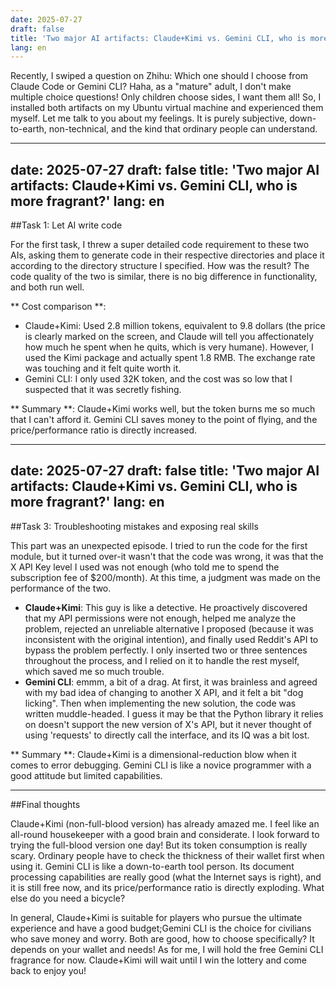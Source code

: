 ```yaml
---
date: 2025-07-27
draft: false
title: 'Two major AI artifacts: Claude+Kimi vs. Gemini CLI, who is more fragrant?'
lang: en
---
```



Recently, I swiped a question on Zhihu: Which one should I choose from Claude Code or Gemini CLI? Haha, as a "mature" adult, I don't make multiple choice questions! Only children choose sides, I want them all! So, I installed both artifacts on my Ubuntu virtual machine and experienced them myself. Let me talk to you about my feelings. It is purely subjective, down-to-earth, non-technical, and the kind that ordinary people can understand.

---
date: 2025-07-27
draft: false
title: 'Two major AI artifacts: Claude+Kimi vs. Gemini CLI, who is more fragrant?'
lang: en
---

##Task 1: Let AI write code

For the first task, I threw a super detailed code requirement to these two AIs, asking them to generate code in their respective directories and place it according to the directory structure I specified. How was the result? The code quality of the two is similar, there is no big difference in functionality, and both run well.

** Cost comparison **:

- Claude+Kimi: Used 2.8 million tokens, equivalent to 9.8 dollars (the price is clearly marked on the screen, and Claude will tell you affectionately how much he spent when he quits, which is very humane). However, I used the Kimi package and actually spent 1.8 RMB. The exchange rate was touching and it felt quite worth it.
- Gemini CLI: I only used 32K token, and the cost was so low that I suspected that it was secretly fishing.

** Summary **: Claude+Kimi works well, but the token burns me so much that I can't afford it. Gemini CLI saves money to the point of flying, and the price/performance ratio is directly increased.

---
date: 2025-07-27
draft: false
title: 'Two major AI artifacts: Claude+Kimi vs. Gemini CLI, who is more fragrant?'
lang: en
---

##Task 3: Troubleshooting mistakes and exposing real skills

This part was an unexpected episode. I tried to run the code for the first module, but it turned over-it wasn't that the code was wrong, it was that the X API Key level I used was not enough (who told me to spend the subscription fee of $200/month). At this time, a judgment was made on the performance of the two.

- **Claude+Kimi**: This guy is like a detective. He proactively discovered that my API permissions were not enough, helped me analyze the problem, rejected an unreliable alternative I proposed (because it was inconsistent with the original intention), and finally used Reddit's API to bypass the problem perfectly. I only inserted two or three sentences throughout the process, and I relied on it to handle the rest myself, which saved me so much trouble.
- **Gemini CLI**: emmm, a bit of a drag. At first, it was brainless and agreed with my bad idea of changing to another X API, and it felt a bit "dog licking". Then when implementing the new solution, the code was written muddle-headed. I guess it may be that the Python library it relies on doesn't support the new version of X's API, but it never thought of using 'requests' to directly call the interface, and its IQ was a bit lost.

** Summary **: Claude+Kimi is a dimensional-reduction blow when it comes to error debugging. Gemini CLI is like a novice programmer with a good attitude but limited capabilities.

---

##Final thoughts

Claude+Kimi (non-full-blood version) has already amazed me. I feel like an all-round housekeeper with a good brain and considerate. I look forward to trying the full-blood version one day! But its token consumption is really scary. Ordinary people have to check the thickness of their wallet first when using it. Gemini CLI is like a down-to-earth tool person. Its document processing capabilities are really good (what the Internet says is right), and it is still free now, and its price/performance ratio is directly exploding. What else do you need a bicycle?

In general, Claude+Kimi is suitable for players who pursue the ultimate experience and have a good budget;Gemini CLI is the choice for civilians who save money and worry. Both are good, how to choose specifically? It depends on your wallet and needs! As for me, I will hold the free Gemini CLI fragrance for now. Claude+Kimi will wait until I win the lottery and come back to enjoy you!
